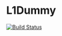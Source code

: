 # L1Dummy

[![Build Status](https://travis-ci.org/lobingera/L1Dummy.jl.svg?branch=master)](https://travis-ci.org/lobingera/L1Dummy.jl)
